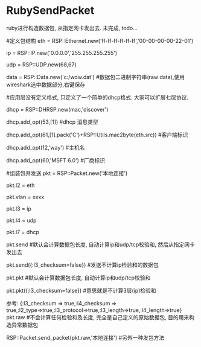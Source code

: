 RubySendPacket
==============

ruby进行构造数据包, 从指定网卡发出去.  未完成, todo...


#定义包结构
eth = RSP::Ethernet.new('ff-ff-ff-ff-ff-ff','00-00-00-00-22-01')

ip = RSP::IP.new('0.0.0.0','255.255.255.255')

udp = RSP::UDP.new(68,67)

data = RSP::Data.new('c:/wdw.dat')   #数据包二进制字符串(raw data),使用wireshark选中数据部分,右键保存


#应用层没有定义格式, 只定义了一个简单的dhcp格式.  大家可以扩展七层协议.

dhcp = RSP::DHRSP.new(mac,'discover')

dhcp.add_opt(53,[1])  #dhcp 消息类型

dhcp.add_opt(61,[1].pack('C')+RSP::Utils.mac2byte(eth.src))  #客户端标识

dhcp.add_opt(12,'way')  #主机名

dhcp.add_opt(60,'MSFT 6.0')  #厂商标识


#组装包并发送
pkt = RSP::Packet.new('本地连接')

pkt.l2 = eth

pkt.vlan = xxxx

pkt.l3 = ip

pkt.l4 = udp

pkt.l7 = dhcp

pkt.send    #默认会计算数据包长度, 自动计算ip和udp/tcp校验和, 然后从指定网卡发出去

pkt.send({:l3_checksum=false})   #发送不计算ip检验和的数据包


pkt.pkt  #默认会计算数据包长度, 自动计算ip和udp/tcp校验和

pkt.pkt({:l3_checksum=false})  #意思就是不计算3层(ip)检验和

参考: {:l3_checksum => true,:l4_checksum => true,:l2_type=>true,:l3_protocol=>true,:l3_length=>true,:l4_length=>true}
pkt.raw  #不会计算任何检验和及长度, 完全是自己定义的原始数据包, 目的用来构造异常数据包


RSP::Packet.send_packet(pkt.raw,'本地连接')   #另外一种发包方法
